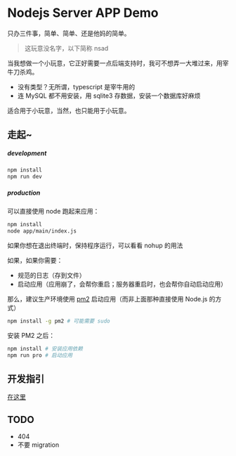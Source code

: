 # Nodejs Server APP Demo
只办三件事，简单、简单、还是他妈的简单。

> 这玩意没名字，以下简称 nsad

当我想做一个小玩意，它正好需要一点后端支持时，我可不想弄一大堆过来，用宰牛刀杀鸡。
+ 没有类型？无所谓，typescript 是宰牛用的
+ 连 MySQL 都不用安装，用 sqlite3 存数据，安装一个数据库好麻烦

适合用于小玩意，当然，也只能用于小玩意。

## 走起~
##### development
``` bash
npm install
npm run dev
```

##### production
可以直接使用 node 跑起来应用：
``` bash
npm install
node app/main/index.js
```
如果你想在退出终端时，保持程序运行，可以看看 nohup 的用法

如果，如果你需要：
+ 规范的日志（存到文件）
+ 启动应用（应用崩了，会帮你重启；服务器重启时，也会帮你自动启动应用）

那么，建议生产环境使用 [pm2](https://zhuanlan.zhihu.com/p/628238542) 启动应用（而非上面那种直接使用 Node.js 的方式）
``` bash
npm install -g pm2 # 可能需要 sudo
```

安装 PM2 之后：
``` bash
npm install # 安装应用依赖
npm run pro # 启动应用
```

## 开发指引
[在这里](./introduction.md)

## TODO
+ 404
+ 不要 migration
